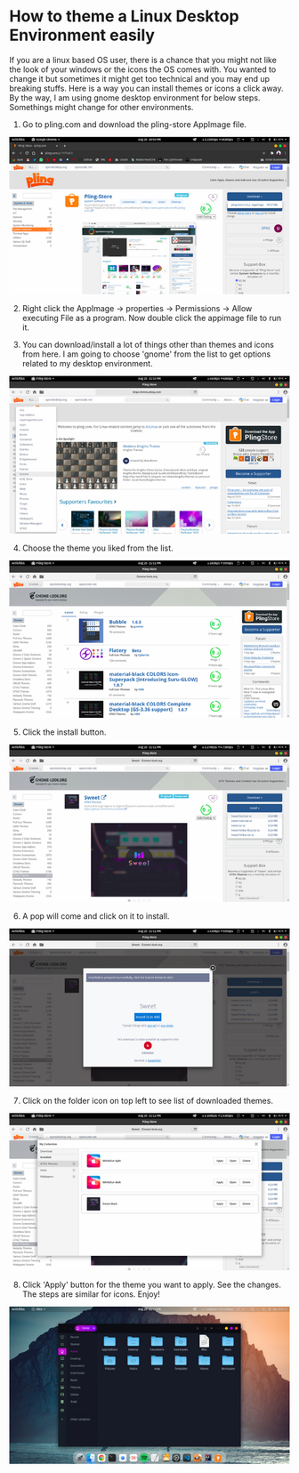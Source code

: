 # How to theme a Linux Desktop Environment easily

If you are a linux based OS user, there is a chance that you might not like the look of your windows or the icons the OS comes with. You wanted to change it but sometimes it might get too technical and you may end up breaking stuffs. Here is a way you can install themes or icons a click away. By the way, I am using gnome desktop environment for below steps. Somethings might change for other environments.


1.	Go to pling.com and download the pling-store AppImage file.

![flower](images/theme1.webp)


2.	Right click the AppImage -> properties -> Permissions -> Allow executing File as a 			  program. Now double click the appimage file to run it. 


3.	You can download/install a lot of things other than themes and icons from here. I am going to choose 'gnome' from the list to get options related to my desktop environment.

![flower](images/theme2.webp)


4.	Choose the theme you liked from the list.

![flower](images/theme3.webp)


5.	Click the install button. 

![flower](images/theme4.webp)


6.	A pop will come and click on it to install.

![flower](images/theme5.webp)

7.	Click on the folder icon on top left to see list of downloaded themes.

![flower](images/theme6.webp)

8.	Click 'Apply' button for the theme you want to apply. See the changes. The steps are similar for icons. Enjoy!

![flower](images/theme7.webp)

